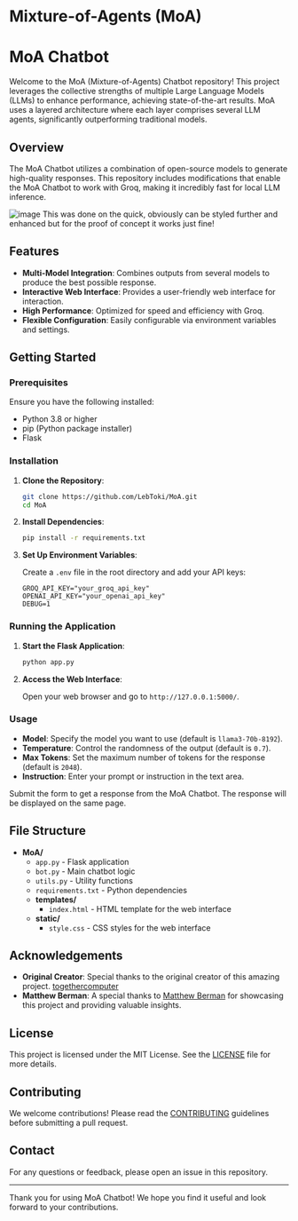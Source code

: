 # Mixture-of-Agents (MoA)
# MoA Chatbot

Welcome to the MoA (Mixture-of-Agents) Chatbot repository! This project leverages the collective strengths of multiple Large Language Models (LLMs) to enhance performance, achieving state-of-the-art results. MoA uses a layered architecture where each layer comprises several LLM agents, significantly outperforming traditional models.

## Overview

The MoA Chatbot utilizes a combination of open-source models to generate high-quality responses. This repository includes modifications that enable the MoA Chatbot to work with Groq, making it incredibly fast for local LLM inference.

![image](https://github.com/LebToki/MoA/assets/957618/2ecc95fb-2197-4767-befd-a27974d30dcc)
This was done on the quick, obviously can be styled further and enhanced but for the proof of concept it works just fine!

## Features

- **Multi-Model Integration**: Combines outputs from several models to produce the best possible response.
- **Interactive Web Interface**: Provides a user-friendly web interface for interaction.
- **High Performance**: Optimized for speed and efficiency with Groq.
- **Flexible Configuration**: Easily configurable via environment variables and settings.

## Getting Started

### Prerequisites

Ensure you have the following installed:

- Python 3.8 or higher
- pip (Python package installer)
- Flask

### Installation

1. **Clone the Repository**:

    ```sh
    git clone https://github.com/LebToki/MoA.git
    cd MoA
    ```

2. **Install Dependencies**:

    ```sh
    pip install -r requirements.txt
    ```

3. **Set Up Environment Variables**:

    Create a `.env` file in the root directory and add your API keys:

    ```
    GROQ_API_KEY="your_groq_api_key"
    OPENAI_API_KEY="your_openai_api_key"
    DEBUG=1
    ```

### Running the Application

1. **Start the Flask Application**:

    ```sh
    python app.py
    ```

2. **Access the Web Interface**:

    Open your web browser and go to `http://127.0.0.1:5000/`.

### Usage

- **Model**: Specify the model you want to use (default is `llama3-70b-8192`).
- **Temperature**: Control the randomness of the output (default is `0.7`).
- **Max Tokens**: Set the maximum number of tokens for the response (default is `2048`).
- **Instruction**: Enter your prompt or instruction in the text area.

Submit the form to get a response from the MoA Chatbot. The response will be displayed on the same page.

## File Structure

- **MoA/**
  - `app.py` - Flask application
  - `bot.py` - Main chatbot logic
  - `utils.py` - Utility functions
  - `requirements.txt` - Python dependencies
  - **templates/**
    - `index.html` - HTML template for the web interface
  - **static/**
    - `style.css` - CSS styles for the web interface


## Acknowledgements

- **Original Creator**: Special thanks to the original creator of this amazing project. [togethercomputer](https://github.com/togethercomputer/MoA)
- **Matthew Berman**: A special thanks to [Matthew Berman](https://www.youtube.com/@matthew_berman) for showcasing this project and providing valuable insights.

## License

This project is licensed under the MIT License. See the [LICENSE](LICENSE) file for more details.

## Contributing

We welcome contributions! Please read the [CONTRIBUTING](CONTRIBUTING.md) guidelines before submitting a pull request.

## Contact

For any questions or feedback, please open an issue in this repository.

---

Thank you for using MoA Chatbot! 
We hope you find it useful and look forward to your contributions.


